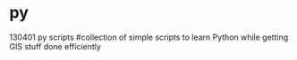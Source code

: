 # py
130401 py scripts
#collection of simple scripts to learn Python while getting GIS stuff done efficiently
